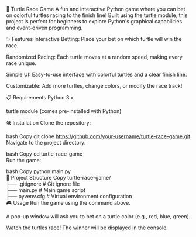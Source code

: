 🐢 Turtle Race Game
A fun and interactive Python game where you can bet on colorful turtles racing to the finish line! Built using the turtle module, this project is perfect for beginners to explore Python's graphical capabilities and event-driven programming.

✨ Features
Interactive Betting: Place your bet on which turtle will win the race.

Randomized Racing: Each turtle moves at a random speed, making every race unique.

Simple UI: Easy-to-use interface with colorful turtles and a clear finish line.

Customizable: Add more turtles, change colors, or modify the race track!

📋 Requirements
Python 3.x

turtle module (comes pre-installed with Python)

🛠️ Installation
Clone the repository:

bash
Copy
git clone https://github.com/your-username/turtle-race-game.git  
Navigate to the project directory:

bash
Copy
cd turtle-race-game  
Run the game:

bash
Copy
python main.py  
🌳 Project Structure
Copy
turtle-race-game/  
├── .gitignore          # Git ignore file  
├── main.py             # Main game script  
├── pyvenv.cfg          # Virtual environment configuration  
🎮 Usage
Run the game using the command above.

A pop-up window will ask you to bet on a turtle color (e.g., red, blue, green).

Watch the turtles race! The winner will be displayed in the console.

